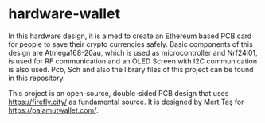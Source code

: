 # hardware-wallet

In this hardware design, it is aimed to create an Ethereum based PCB card for people to save their crypto currencies safely. Basic components of this design are Atmega168-20au, which is used as microcontroller and Nrf24l01, is used for RF communication and an OLED Screen with I2C communication is also used. Pcb, Sch and also the library files of this project can be found in this repository.

This project is an open-source, double-sided PCB design that uses https://firefly.city/ as fundamental source. It is designed by Mert Taş for https://palamutwallet.com/.
